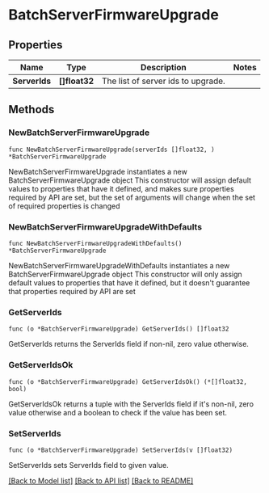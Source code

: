 # BatchServerFirmwareUpgrade

## Properties

Name | Type | Description | Notes
------------ | ------------- | ------------- | -------------
**ServerIds** | **[]float32** | The list of server ids to upgrade. | 

## Methods

### NewBatchServerFirmwareUpgrade

`func NewBatchServerFirmwareUpgrade(serverIds []float32, ) *BatchServerFirmwareUpgrade`

NewBatchServerFirmwareUpgrade instantiates a new BatchServerFirmwareUpgrade object
This constructor will assign default values to properties that have it defined,
and makes sure properties required by API are set, but the set of arguments
will change when the set of required properties is changed

### NewBatchServerFirmwareUpgradeWithDefaults

`func NewBatchServerFirmwareUpgradeWithDefaults() *BatchServerFirmwareUpgrade`

NewBatchServerFirmwareUpgradeWithDefaults instantiates a new BatchServerFirmwareUpgrade object
This constructor will only assign default values to properties that have it defined,
but it doesn't guarantee that properties required by API are set

### GetServerIds

`func (o *BatchServerFirmwareUpgrade) GetServerIds() []float32`

GetServerIds returns the ServerIds field if non-nil, zero value otherwise.

### GetServerIdsOk

`func (o *BatchServerFirmwareUpgrade) GetServerIdsOk() (*[]float32, bool)`

GetServerIdsOk returns a tuple with the ServerIds field if it's non-nil, zero value otherwise
and a boolean to check if the value has been set.

### SetServerIds

`func (o *BatchServerFirmwareUpgrade) SetServerIds(v []float32)`

SetServerIds sets ServerIds field to given value.



[[Back to Model list]](../README.md#documentation-for-models) [[Back to API list]](../README.md#documentation-for-api-endpoints) [[Back to README]](../README.md)


